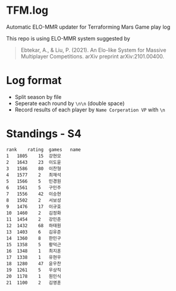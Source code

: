 # TFM.log
Automatic ELO-MMR updater for Terraforming Mars Game play log

This repo is using ELO-MMR system suggested by
> Ebtekar, A., & Liu, P. (2021). An Elo-like System for Massive Multiplayer Competitions. arXiv preprint arXiv:2101.00400.


# Log format
* Split season by file
* Seperate each round by `\n\n` (double space)
* Record results of each player by 
`Name Corperation VP`
with `\n`

# Standings - S4
```csv
rank	rating	games	name
1	1805	15	강현모
2	1643	23	이도윤
3	1586	80	이찬형
4	1577	2	최재석
5	1566	5	민경원
6	1561	5	구민주
7	1556	42	이승현
8	1502	2	서보성
9	1476	17	이규호
10	1460	2	김정화
11	1454	2	강민준
12	1432	68	하태원
13	1403	6	김유준
14	1360	8	한민구
15	1358	5	황덕근
16	1348	1	최지훈
17	1338	1	유현우
18	1280	47	윤우찬
19	1261	5	우상직
20	1178	1	원민식
21	1100	2	김영훈
```
